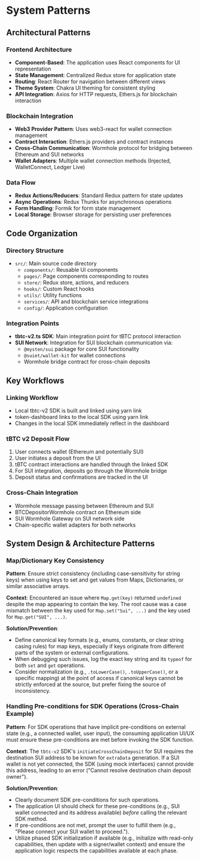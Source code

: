 # System Patterns

## Architectural Patterns

### Frontend Architecture

- **Component-Based**: The application uses React components for UI representation
- **State Management**: Centralized Redux store for application state
- **Routing**: React Router for navigation between different views
- **Theme System**: Chakra UI theming for consistent styling
- **API Integration**: Axios for HTTP requests, Ethers.js for blockchain interaction

### Blockchain Integration

- **Web3 Provider Pattern**: Uses web3-react for wallet connection management
- **Contract Interaction**: Ethers.js providers and contract instances
- **Cross-Chain Communication**: Wormhole protocol for bridging between Ethereum and SUI networks
- **Wallet Adapters**: Multiple wallet connection methods (Injected, WalletConnect, Ledger Live)

### Data Flow

- **Redux Actions/Reducers**: Standard Redux pattern for state updates
- **Async Operations**: Redux Thunks for asynchronous operations
- **Form Handling**: Formik for form state management
- **Local Storage**: Browser storage for persisting user preferences

## Code Organization

### Directory Structure

- `src/`: Main source code directory
  - `components/`: Reusable UI components
  - `pages/`: Page components corresponding to routes
  - `store/`: Redux store, actions, and reducers
  - `hooks/`: Custom React hooks
  - `utils/`: Utility functions
  - `services/`: API and blockchain service integrations
  - `config/`: Application configuration

### Integration Points

- **tbtc-v2.ts SDK**: Main integration point for tBTC protocol interaction
- **SUI Network**: Integration for SUI blockchain communication via:
  - `@mysten/sui` package for core SUI functionality
  - `@suiet/wallet-kit` for wallet connections
  - Wormhole bridge contract for cross-chain deposits

## Key Workflows

### Linking Workflow

- Local tbtc-v2 SDK is built and linked using yarn link
- token-dashboard links to the local SDK using yarn link
- Changes in the local SDK immediately reflect in the dashboard

### tBTC v2 Deposit Flow

1. User connects wallet (Ethereum and potentially SUI)
2. User initiates a deposit from the UI
3. tBTC contract interactions are handled through the linked SDK
4. For SUI integration, deposits go through the Wormhole bridge
5. Deposit status and confirmations are tracked in the UI

### Cross-Chain Integration

- Wormhole message passing between Ethereum and SUI
- BTCDepositorWormhole contract on Ethereum side
- SUI Wormhole Gateway on SUI network side
- Chain-specific wallet adapters for both networks

## System Design & Architecture Patterns

### Map/Dictionary Key Consistency

**Pattern**: Ensure strict consistency (including case-sensitivity for string keys) when using keys to set and get values from Maps, Dictionaries, or similar associative arrays.

**Context**: Encountered an issue where `Map.get(key)` returned `undefined` despite the map appearing to contain the key. The root cause was a case mismatch between the key used for `Map.set("Sui", ...)` and the key used for `Map.get("SUI", ...)`.

**Solution/Prevention**:

- Define canonical key formats (e.g., enums, constants, or clear string casing rules) for map keys, especially if keys originate from different parts of the system or external configurations.
- When debugging such issues, log the exact key string and its `typeof` for both `set` and `get` operations.
- Consider normalization (e.g., `.toLowerCase()`, `.toUpperCase()`, or a specific mapping) at the point of access if canonical keys cannot be strictly enforced at the source, but prefer fixing the source of inconsistency.

### Handling Pre-conditions for SDK Operations (Cross-Chain Example)

**Pattern**: For SDK operations that have implicit pre-conditions on external state (e.g., a connected wallet, user input), the consuming application UI/UX must ensure these pre-conditions are met before invoking the SDK function.

**Context**: The `tbtc-v2` SDK's `initiateCrossChainDeposit` for SUI requires the destination SUI address to be known for `extraData` generation. If a SUI wallet is not yet connected, the SDK (using mock interfaces) cannot provide this address, leading to an error ("Cannot resolve destination chain deposit owner").

**Solution/Prevention**:

- Clearly document SDK pre-conditions for such operations.
- The application UI should check for these pre-conditions (e.g., SUI wallet connected and its address available) _before_ calling the relevant SDK method.
- If pre-conditions are not met, prompt the user to fulfill them (e.g., "Please connect your SUI wallet to proceed.").
- Utilize phased SDK initialization if available (e.g., initialize with read-only capabilities, then update with a signer/wallet context) and ensure the application logic respects the capabilities available at each phase.
